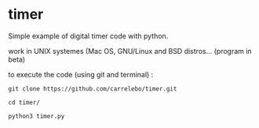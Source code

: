 # timer
Simple example of digital timer code with python.

work in UNIX systemes (Mac OS, GNU/Linux and BSD distros... (program in beta)

to execute the code (using git and terminal) :

```
git clone https://github.com/carrelebo/timer.git
```
```
cd timer/
```
```
python3 timer.py
```
